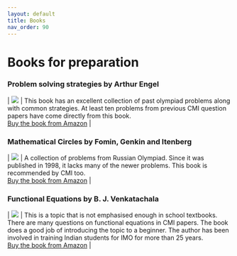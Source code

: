 ```yaml
---
layout: default
title: Books
nav_order: 90
---
```


# Books for preparation



### Problem solving strategies by Arthur Engel

| <a target="_blank"  href="https://www.amazon.in/gp/product/1493970755/ref=as_li_tl?ie=UTF8&camp=3638&creative=24630&creativeASIN=1493970755&linkCode=as2&tag=cmientrance-21&linkId=c6f6343e6abd52d22310f8b040a2a136"><img border="0" src="//ws-in.amazon-adsystem.com/widgets/q?_encoding=UTF8&MarketPlace=IN&ASIN=1493970755&ServiceVersion=20070822&ID=AsinImage&WS=1&Format=_SL250_&tag=cmientrance-21"></a><img src="//ir-in.amazon-adsystem.com/e/ir?t=cmientrance-21&l=am2&o=31&a=1493970755" width="1" height="1" border="0" alt="" rel="nofollow" style="border:none !important; margin:0px !important;" /> | This book has an excellent collection of past olympiad problems along with common strategies.  At least ten problems from previous CMI question papers have come directly from this book.<br>  <a href="https://amzn.to/30EkFAk" rel="nofollow">Buy the book from Amazon</a> |

### Mathematical Circles by Fomin, Genkin and Itenberg

| <a target="_blank"  href="https://www.amazon.in/gp/product/8173711151/ref=as_li_tl?ie=UTF8&camp=3638&creative=24630&creativeASIN=8173711151&linkCode=as2&tag=cmientrance-21&linkId=52713571561a9bb0f26abae941f3bcda"><img border="0" src="//ws-in.amazon-adsystem.com/widgets/q?_encoding=UTF8&MarketPlace=IN&ASIN=8173711151&ServiceVersion=20070822&ID=AsinImage&WS=1&Format=_SL250_&tag=cmientrance-21" ></a><img src="//ir-in.amazon-adsystem.com/e/ir?t=cmientrance-21&l=am2&o=31&a=8173711151" width="1" border="0" alt="" rel="nofollow" style="border:none !important; margin:0px !important;" /> | A collection of problems from Russian Olympiad. Since it was published in 1998, it lacks many of the newer problems. This book is recommended by CMI too. <br> <a href="https://amzn.to/2F7beRv" rel="nofollow">Buy the book from Amazon</a> |

### Functional Equations by B. J. Venkatachala

| <a target="_blank"  href="https://www.amazon.in/gp/product/8172867816/ref=as_li_tl?ie=UTF8&camp=3638&creative=24630&creativeASIN=8172867816&linkCode=as2&tag=cmientrance-21&linkId=3338f362869b178dd81d2e9799f9fcf2"><img border="0" src="//ws-in.amazon-adsystem.com/widgets/q?_encoding=UTF8&MarketPlace=IN&ASIN=8172867816&ServiceVersion=20070822&ID=AsinImage&WS=1&Format=_SL250_&tag=cmientrance-21" ></a><img src="//ir-in.amazon-adsystem.com/e/ir?t=cmientrance-21&l=am2&o=31&a=8172867816" width="1" height="1" border="0" alt="" rel="nofollow" style="border:none !important; margin:0px !important;" /> | This is a topic that is not emphasised enough in school textbooks. There are many questions on functional equations in CMI papers. The book does a good job of introducing the topic to a beginner. The author has been involved in training Indian students for IMO for more than 25 years.<br> <a href="https://amzn.to/2XS7h9L" rel="nofollow">Buy the book from Amazon</a> |







